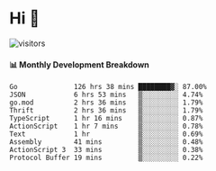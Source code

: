 # Hi 👋
 
![visitors](https://visitor-badge.glitch.me/badge?page_id=sorcererxw.sorcererx)

#### 📊 Monthly Development Breakdown

<!--START_SECTION:waka-->
```text
Go              126 hrs 38 mins ████████▓░ 87.00%
JSON            6 hrs 53 mins   ▒░░░░░░░░░ 4.74%
go.mod          2 hrs 36 mins   ▒░░░░░░░░░ 1.79%
Thrift          2 hrs 36 mins   ▒░░░░░░░░░ 1.79%
TypeScript      1 hr 16 mins    ▒░░░░░░░░░ 0.87%
ActionScript    1 hr 7 mins     ▒░░░░░░░░░ 0.78%
Text            1 hr            ▒░░░░░░░░░ 0.69%
Assembly        41 mins         ▒░░░░░░░░░ 0.48%
ActionScript 3  33 mins         ▒░░░░░░░░░ 0.38%
Protocol Buffer 19 mins         ▒░░░░░░░░░ 0.22%
```
<!--END_SECTION:waka-->

